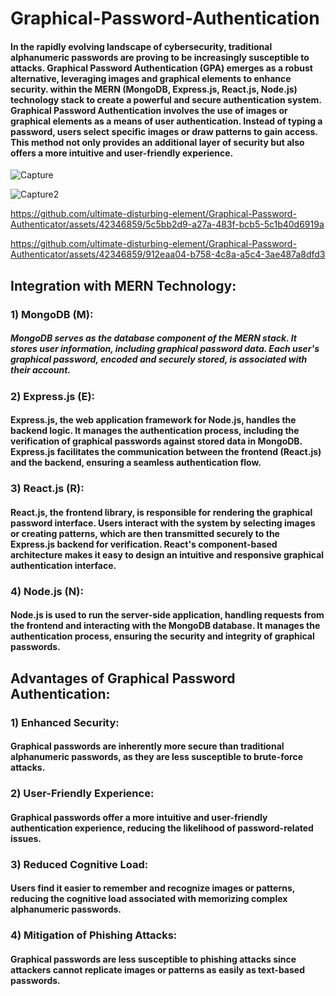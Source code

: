 # Graphical-Password-Authentication

#### In the rapidly evolving landscape of cybersecurity, traditional alphanumeric passwords are proving to be increasingly susceptible to attacks. Graphical Password Authentication (GPA) emerges as a robust alternative, leveraging images and graphical elements to enhance security. within the MERN (MongoDB, Express.js, React.js, Node.js) technology stack to create a powerful and secure authentication system. Graphical Password Authentication involves the use of images or graphical elements as a means of user authentication. Instead of typing a password, users select specific images or draw patterns to gain access. This method not only provides an additional layer of security but also offers a more intuitive and user-friendly experience.

![Capture](https://github.com/ultimate-disturbing-element/Graphical-Password-Authentication/assets/42346859/0f136a30-6e5c-4c3b-a2ae-12d04c7938af)

![Capture2](https://github.com/ultimate-disturbing-element/Graphical-Password-Authentication/assets/42346859/76ca0036-0224-4571-9cff-6770025dc7e8)

https://github.com/ultimate-disturbing-element/Graphical-Password-Authenticator/assets/42346859/5c5bb2d9-a27a-483f-bcb5-5c1b40d6919a

https://github.com/ultimate-disturbing-element/Graphical-Password-Authenticator/assets/42346859/912eaa04-b758-4c8a-a5c4-3ae487a8dfd3


## Integration with MERN Technology:

### 1) MongoDB (M):
##### MongoDB serves as the database component of the MERN stack. It stores user information, including graphical password data. Each user's graphical password, encoded and securely stored, is associated with their account.

### 2) Express.js (E):
#### Express.js, the web application framework for Node.js, handles the backend logic. It manages the authentication process, including the verification of graphical passwords against stored data in MongoDB. Express.js facilitates the communication between the frontend (React.js) and the backend, ensuring a seamless authentication flow.

### 3) React.js (R):
#### React.js, the frontend library, is responsible for rendering the graphical password interface. Users interact with the system by selecting images or creating patterns, which are then transmitted securely to the Express.js backend for verification. React's component-based architecture makes it easy to design an intuitive and responsive graphical authentication interface.

### 4) Node.js (N):
#### Node.js is used to run the server-side application, handling requests from the frontend and interacting with the MongoDB database. It manages the authentication process, ensuring the security and integrity of graphical passwords.

## Advantages of Graphical Password Authentication:

### 1) Enhanced Security:
#### Graphical passwords are inherently more secure than traditional alphanumeric passwords, as they are less susceptible to brute-force attacks.

### 2) User-Friendly Experience:
#### Graphical passwords offer a more intuitive and user-friendly authentication experience, reducing the likelihood of password-related issues.

### 3) Reduced Cognitive Load:
#### Users find it easier to remember and recognize images or patterns, reducing the cognitive load associated with memorizing complex alphanumeric passwords.

### 4) Mitigation of Phishing Attacks:
#### Graphical passwords are less susceptible to phishing attacks since attackers cannot replicate images or patterns as easily as text-based passwords.
